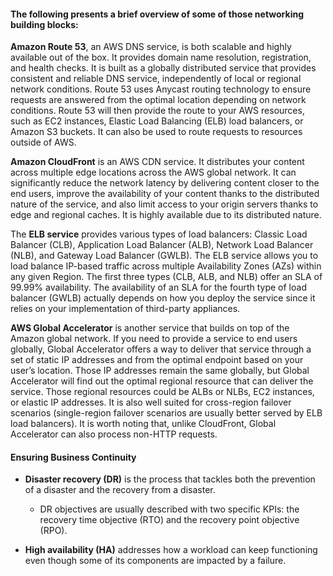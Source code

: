 
#### The following presents a brief overview of some of those networking building blocks:

**Amazon Route 53**, an AWS DNS service, is both scalable and highly available out of the box. It provides domain name resolution, registration, and health checks. It is built as a globally distributed service that provides consistent and reliable DNS service, independently of local or regional network conditions. Route 53 uses Anycast routing technology to ensure requests are answered from the optimal location depending on network conditions. Route 53 will then provide the route to your AWS resources, such as EC2 instances, Elastic Load Balancing (ELB) load balancers, or Amazon S3 buckets. It can also be used to route requests to resources outside of AWS.

**Amazon CloudFront** is an AWS CDN service. It distributes your content across multiple edge locations across the AWS global network. It can significantly reduce the network latency by delivering content closer to the end users, improve the availability of your content thanks to the distributed nature of the service, and also limit access to your origin servers thanks to edge and regional caches. It is highly available due to its distributed nature.

The **ELB service** provides various types of load balancers: Classic Load Balancer (CLB), Application Load Balancer (ALB), Network Load Balancer (NLB), and Gateway Load Balancer (GWLB). The ELB service allows you to load balance IP-based traffic across multiple Availability Zones (AZs) within any given Region. The first three types (CLB, ALB, and NLB) offer an SLA of 99.99% availability. The availability of an SLA for the fourth type of load balancer (GWLB) actually depends on how you deploy the service since it relies on your implementation of third-party appliances.

**AWS Global Accelerator** is another service that builds on top of the Amazon global network. If you need to provide a service to end users globally, Global Accelerator offers a way to deliver that service through a set of static IP addresses and from the optimal endpoint based on your user’s location. Those IP addresses remain the same globally, but Global Accelerator will find out the optimal regional resource that can deliver the service. Those regional resources could be ALBs or NLBs, EC2 instances, or elastic IP addresses. It is also well suited for cross-region failover scenarios (single-region failover scenarios are usually better served by ELB load balancers). It is worth noting that, unlike CloudFront, Global Accelerator can also process non-HTTP requests.


#### Ensuring Business Continuity

- **Disaster recovery (DR)** is the process that tackles both the prevention of a disaster and the recovery from a disaster.
   - DR objectives are usually described with two specific KPIs: the recovery time objective (RTO) and the recovery point objective (RPO). 

- **High availability (HA)** addresses how a workload can keep functioning even though some of its components are impacted by a failure.